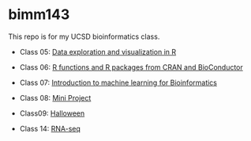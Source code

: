 # bimm143

This repo is for my UCSD bioinformatics class. 


- Class 05: [Data exploration and visualization in R](https://github.com/DestinyOkoronkwo/bimm143/blob/main/BIMM%20143%20Class%205.%20copy/BIMM-143-Class-5.pdf)

- Class 06: [ R functions and R packages from CRAN and BioConductor](https://github.com/DestinyOkoronkwo/bimm143/blob/main/Class%2006%3A%20R%20Functions/Class-6.pdf)

- Class 07: [ Introduction to machine learning for Bioinformatics](https://github.com/DestinyOkoronkwo/bimm143/blob/main/Class07/Class07.md)

- Class 08: [Mini Project](https://github.com/DestinyOkoronkwo/bimm143/blob/main/Class%208%3A%20Mini%20Project/Class08.pdf)

- Class09: [Halloween](https://github.com/DestinyOkoronkwo/bimm143/blob/main/Class%2009/class09.pdf)

- Class 14: [RNA-seq](https://github.com/DestinyOkoronkwo/bimm143/blob/main/Class%2014/Class14.pdf)
